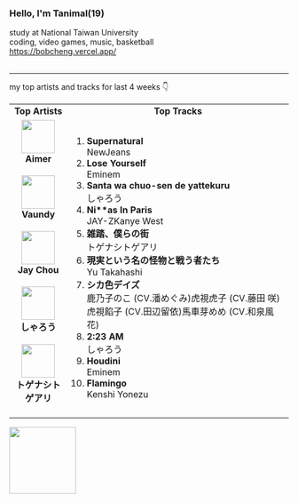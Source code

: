### Hello, I'm Tanimal(19)
study at National Taiwan University  
coding, video games, music, basketball  
https://bobcheng.vercel.app/  
<br>

---

my top artists and tracks for last 4 weeks 👇
<table>
  <tr>
    <td align="center"><strong>Top Artists</strong></td>
    <td align="center"><strong>Top Tracks</strong></td>
  </tr>
  <tr>
    <td align="center" id="top-artist"><div><img width='60px' src='https://i.scdn.co/image/ab6761610000e5eb23241889efb57a4ce8338932'><br><strong>Aimer</strong></div><br>
<div><img width='60px' src='https://i.scdn.co/image/ab6761610000e5ebb6e409f6c3d8b08a2f52072e'><br><strong>Vaundy</strong></div><br>
<div><img width='60px' src='https://i.scdn.co/image/ab6761610000e5eb02b3aa55ba238b2ceafb09da'><br><strong>Jay Chou</strong></div><br>
<div><img width='60px' src='https://i.scdn.co/image/ab6761610000e5eb5e37b7151b124c164a15d4db'><br><strong>しゃろう</strong></div><br>
<div><img width='60px' src='https://i.scdn.co/image/ab6761610000e5eb2930d7665b52f1060bbe592f'><br><strong>トゲナシトゲアリ</strong></div><br>
</td>
   <td id="top-track"><ol>
<li><div><strong>Supernatural</strong></div>
<div>NewJeans</div></li>
<li><div><strong>Lose Yourself</strong></div>
<div>Eminem</div></li>
<li><div><strong>Santa wa chuo-sen de yattekuru</strong></div>
<div>しゃろう</div></li>
<li><div><strong>Ni**as In Paris</strong></div>
<div>JAY-ZKanye West</div></li>
<li><div><strong>雑踏、僕らの街</strong></div>
<div>トゲナシトゲアリ</div></li>
<li><div><strong>現実という名の怪物と戦う者たち</strong></div>
<div>Yu Takahashi</div></li>
<li><div><strong>シカ色デイズ</strong></div>
<div>鹿乃子のこ (CV.潘めぐみ)虎視虎子 (CV.藤田 咲)虎視餡子 (CV.田辺留依)馬車芽めめ (CV.和泉風花)</div></li>
<li><div><strong>2:23 AM</strong></div>
<div>しゃろう</div></li>
<li><div><strong>Houdini</strong></div>
<div>Eminem</div></li>
<li><div><strong>Flamingo</strong></div>
<div>Kenshi Yonezu</div></li>
</ol></td>
  </tr>
</table>
<a href="https://open.spotify.com/">
  <img width="120px" src="https://github.com/Tanimal19/Tanimal19/blob/bf0a3a19f66ada166be4661cd923271218886fa4/icon/Spotify_Logo_CMYK_Green.png">
</a>

<!---
Tanimal19/Tanimal19 is a ✨ special ✨ repository because its `README.md` (this file) appears on your GitHub profile.
You can click the Preview link to take a look at your changes.
--->
